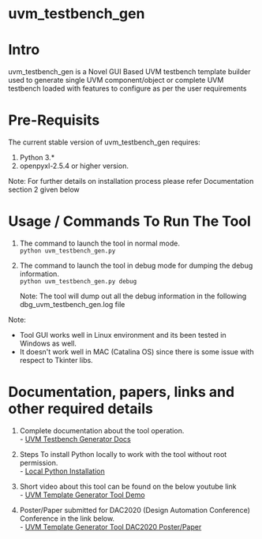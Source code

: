 # uvm_testbench_gen

# Intro
uvm_testbench_gen is a Novel GUI Based UVM testbench template builder used to generate single UVM component/object or complete UVM testbench loaded with features to configure as per the user requirements 

# Pre-Requisits
The current stable version of uvm_testbench_gen requires:
1. Python 3.*
2. openpyxl-2.5.4 or higher version.  

  Note: For further details on installation process please refer Documentation section 2 given below

# Usage / Commands To Run The Tool
1. The command to launch the tool in normal mode.<br/>`python uvm_testbench_gen.py`

2. The command to launch the tool in debug mode for dumping the debug information.<br/>`python uvm_testbench_gen.py debug`

   Note: The tool will dump out all the debug information in the following dbg_uvm_testbench_gen.log file
  
  Note: 
   - Tool GUI works well in Linux environment and its been tested in Windows as well.
   - It doesn't work well in MAC (Catalina OS) since there is some issue with respect to Tkinter libs.

# Documentation, papers, links and other required details

1. Complete documentation about the tool operation.<br/>- [UVM Testbench Generator Docs](https://github.com/hellovimo/uvm_testbench_gen/wiki/The-Novel-GUI-Based-UVM-Template-Generator)

2. Steps To install Python locally to work with the tool without root permission.<br/>- [Local Python Installation](https://hellovimo.github.io/uvm_testbench_gen/localpythoninstall.html)

3. Short video about this tool can be found on the below youtube link<br/>- [UVM Template Generator Tool Demo](https://www.youtube.com/watch?v=DNopc-QDq0o)

4. Poster/Paper submitted for DAC2020 (Design Automation Conference) Conference in the link below.<br/>- [UVM Template Generator Tool DAC2020 Poster/Paper](https://github.com/hellovimo/uvm_testbench_gen/blob/main/Documents/DAC2020_Novel_GUI_Based_UVM_Template_Builder_Vignesh_Manoharan.pdf)
